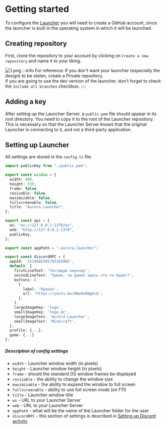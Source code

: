# Getting started

To configure the [Launcher](https://github.com/AuroraTeam/Launcher) you will need to create a GitHub account, since the launcher is built in the operating system in which it will be launched.

## Creating repository

First, clone the repository to your account by clicking on `Create a new repository` and name it to your liking.

![1.png](/foto-github/1.webp)
:::info For reference:
If you don't want your launcher (especially the design) to be stolen, create a Private repository.\
If you are going to use the dev version of the launcher, don't forget to check the `Include all branches` checkbox.
::::

## Adding a key

After setting up the Launcher Server, a `public.pem` file should appear in its root directory. You need to copy it to the root of the Launcher repository. This is necessary so that the Launcher Server knows that the original Launcher is connecting to it, and not a third-party application.

## Setting up Launcher

All settings are stored in the `config.ts` file.

```ts [config.ts]
import publicKey from "./public.pem";

export const window = {
  width: 900,
  height: 550,
  frame: false,
  resizable: false,
  maximizable: false,
  fullscreenable: false,
  title: "Aurora Launcher",
};

export const api = {
  ws: "ws://127.0.0.1:1370/ws",
  web: "http://127.0.0.1:1370",
  publicKey,
};

export const appPath = ".aurora-launcher";

export const discordRPC = {
  appId: '1214685301793103902',
  default: {
    firstLineText: 'Тестирую лаунчер',
    secondLineText: 'Чувак, ты думал здесь что-то будет?',
    buttons: [
      {
        label: 'Прекол',
        url: 'https://youtu.be/dQw4w9WgXcQ',
      },
    ],
    largeImageKey: 'logo',
    smallImageKey: 'logo_mc',
    largeImageText: 'Aurora Launcher',
    smallImageText: 'Minecraft',
  },
  profile: {...},
  game: {...}
};
```

##### Description of config settings

- `width` - Launcher window width (in pixels)
- `height` - Launcher window height (in pixels)
- `frame` - should the standard OS window frames be displayed
- `resizable` - the ability to change the window size
- `maximizable` - the ability to expand the window to full screen
- `fullscreenable` - ability to use full screen mode (on F11)
- `title` - Launcher window title
- `ws` - URL to your Launcher Server
- `web` - URL to your Launcher Server
- `appPath` - what will be the name of the Launcher folder for the user
- `discordRPC` - this section of settings is described in [Setting up Discord activity](./discord-rpc.md)
